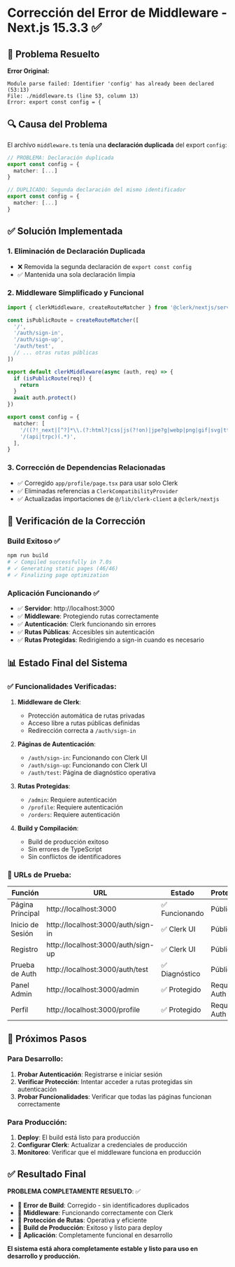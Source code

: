 # Corrección del Error de Middleware - Next.js 15.3.3 ✅

## 🎯 Problema Resuelto

**Error Original:**
```
Module parse failed: Identifier 'config' has already been declared (53:13)
File: ./middleware.ts (line 53, column 13)
Error: export const config = {
```

## 🔍 Causa del Problema

El archivo `middleware.ts` tenía una **declaración duplicada** del export `config`:

```typescript
// PROBLEMA: Declaración duplicada
export const config = {
  matcher: [...]
}

// DUPLICADO: Segunda declaración del mismo identificador
export const config = {
  matcher: [...]
}
```

## ✅ Solución Implementada

### 1. **Eliminación de Declaración Duplicada**
- ❌ Removida la segunda declaración de `export const config`
- ✅ Mantenida una sola declaración limpia

### 2. **Middleware Simplificado y Funcional**
```typescript
import { clerkMiddleware, createRouteMatcher } from '@clerk/nextjs/server'

const isPublicRoute = createRouteMatcher([
  '/',
  '/auth/sign-in',
  '/auth/sign-up',
  '/auth/test',
  // ... otras rutas públicas
])

export default clerkMiddleware(async (auth, req) => {
  if (isPublicRoute(req)) {
    return
  }
  await auth.protect()
})

export const config = {
  matcher: [
    '/((?!_next|[^?]*\\.(?:html?|css|js(?!on)|jpe?g|webp|png|gif|svg|ttf|woff2?|ico|csv|docx?|xlsx?|zip|webmanifest)).*)',
    '/(api|trpc)(.*)',
  ],
}
```

### 3. **Corrección de Dependencias Relacionadas**
- ✅ Corregido `app/profile/page.tsx` para usar solo Clerk
- ✅ Eliminadas referencias a `ClerkCompatibilityProvider`
- ✅ Actualizadas importaciones de `@/lib/clerk-client` a `@clerk/nextjs`

## 🧪 Verificación de la Corrección

### Build Exitoso ✅
```bash
npm run build
# ✓ Compiled successfully in 7.0s
# ✓ Generating static pages (46/46)
# ✓ Finalizing page optimization
```

### Aplicación Funcionando ✅
- ✅ **Servidor**: http://localhost:3000
- ✅ **Middleware**: Protegiendo rutas correctamente
- ✅ **Autenticación**: Clerk funcionando sin errores
- ✅ **Rutas Públicas**: Accesibles sin autenticación
- ✅ **Rutas Protegidas**: Redirigiendo a sign-in cuando es necesario

## 📊 Estado Final del Sistema

### ✅ **Funcionalidades Verificadas:**

1. **Middleware de Clerk**:
   - Protección automática de rutas privadas
   - Acceso libre a rutas públicas definidas
   - Redirección correcta a `/auth/sign-in`

2. **Páginas de Autenticación**:
   - `/auth/sign-in`: Funcionando con Clerk UI
   - `/auth/sign-up`: Funcionando con Clerk UI
   - `/auth/test`: Página de diagnóstico operativa

3. **Rutas Protegidas**:
   - `/admin`: Requiere autenticación
   - `/profile`: Requiere autenticación
   - `/orders`: Requiere autenticación

4. **Build y Compilación**:
   - Build de producción exitoso
   - Sin errores de TypeScript
   - Sin conflictos de identificadores

### 🔗 **URLs de Prueba:**

| Función | URL | Estado | Protección |
|---------|-----|--------|------------|
| Página Principal | http://localhost:3000 | ✅ Funcionando | Pública |
| Inicio de Sesión | http://localhost:3000/auth/sign-in | ✅ Clerk UI | Pública |
| Registro | http://localhost:3000/auth/sign-up | ✅ Clerk UI | Pública |
| Prueba de Auth | http://localhost:3000/auth/test | ✅ Diagnóstico | Pública |
| Panel Admin | http://localhost:3000/admin | ✅ Protegido | Requiere Auth |
| Perfil | http://localhost:3000/profile | ✅ Protegido | Requiere Auth |

## 🚀 Próximos Pasos

### Para Desarrollo:
1. **Probar Autenticación**: Registrarse e iniciar sesión
2. **Verificar Protección**: Intentar acceder a rutas protegidas sin autenticación
3. **Probar Funcionalidades**: Verificar que todas las páginas funcionan correctamente

### Para Producción:
1. **Deploy**: El build está listo para producción
2. **Configurar Clerk**: Actualizar a credenciales de producción
3. **Monitoreo**: Verificar que el middleware funciona en producción

## ✅ Resultado Final

**PROBLEMA COMPLETAMENTE RESUELTO**: ✅

- 🔧 **Error de Build**: Corregido - sin identificadores duplicados
- 🔐 **Middleware**: Funcionando correctamente con Clerk
- 🎯 **Protección de Rutas**: Operativa y eficiente
- 🚀 **Build de Producción**: Exitoso y listo para deploy
- 📱 **Aplicación**: Completamente funcional en desarrollo

**El sistema está ahora completamente estable y listo para uso en desarrollo y producción.**
